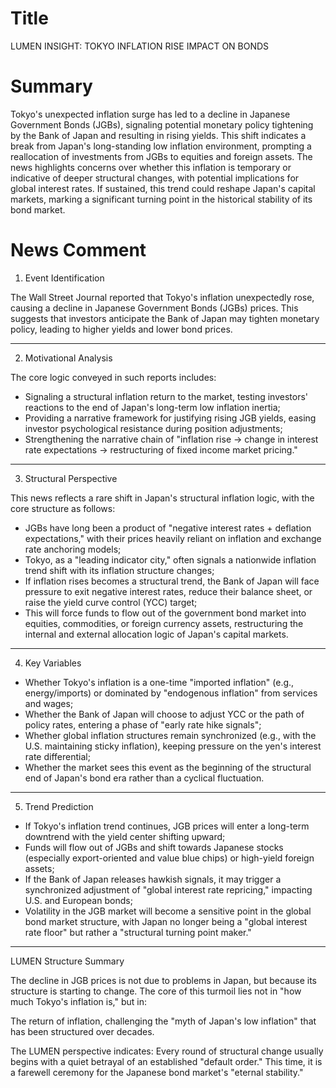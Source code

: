 # Title
LUMEN INSIGHT: TOKYO INFLATION RISE IMPACT ON BONDS

# Summary
Tokyo's unexpected inflation surge has led to a decline in Japanese Government Bonds (JGBs), signaling potential monetary policy tightening by the Bank of Japan and resulting in rising yields. This shift indicates a break from Japan's long-standing low inflation environment, prompting a reallocation of investments from JGBs to equities and foreign assets. The news highlights concerns over whether this inflation is temporary or indicative of deeper structural changes, with potential implications for global interest rates. If sustained, this trend could reshape Japan's capital markets, marking a significant turning point in the historical stability of its bond market.

# News Comment
1. Event Identification

The Wall Street Journal reported that Tokyo's inflation unexpectedly rose, causing a decline in Japanese Government Bonds (JGBs) prices. This suggests that investors anticipate the Bank of Japan may tighten monetary policy, leading to higher yields and lower bond prices.

---

2. Motivational Analysis

The core logic conveyed in such reports includes:
- Signaling a structural inflation return to the market, testing investors' reactions to the end of Japan's long-term low inflation inertia;
- Providing a narrative framework for justifying rising JGB yields, easing investor psychological resistance during position adjustments;
- Strengthening the narrative chain of "inflation rise → change in interest rate expectations → restructuring of fixed income market pricing."

---

3. Structural Perspective

This news reflects a rare shift in Japan's structural inflation logic, with the core structure as follows:
- JGBs have long been a product of "negative interest rates + deflation expectations," with their prices heavily reliant on inflation and exchange rate anchoring models;
- Tokyo, as a "leading indicator city," often signals a nationwide inflation trend shift with its inflation structure changes;
- If inflation rises becomes a structural trend, the Bank of Japan will face pressure to exit negative interest rates, reduce their balance sheet, or raise the yield curve control (YCC) target;
- This will force funds to flow out of the government bond market into equities, commodities, or foreign currency assets, restructuring the internal and external allocation logic of Japan's capital markets.

---

4. Key Variables
- Whether Tokyo's inflation is a one-time "imported inflation" (e.g., energy/imports) or dominated by "endogenous inflation" from services and wages;
- Whether the Bank of Japan will choose to adjust YCC or the path of policy rates, entering a phase of "early rate hike signals";
- Whether global inflation structures remain synchronized (e.g., with the U.S. maintaining sticky inflation), keeping pressure on the yen's interest rate differential;
- Whether the market sees this event as the beginning of the structural end of Japan's bond era rather than a cyclical fluctuation.

---

5. Trend Prediction
- If Tokyo's inflation trend continues, JGB prices will enter a long-term downtrend with the yield center shifting upward;
- Funds will flow out of JGBs and shift towards Japanese stocks (especially export-oriented and value blue chips) or high-yield foreign assets;
- If the Bank of Japan releases hawkish signals, it may trigger a synchronized adjustment of "global interest rate repricing," impacting U.S. and European bonds;
- Volatility in the JGB market will become a sensitive point in the global bond market structure, with Japan no longer being a "global interest rate floor" but rather a "structural turning point maker."

---

LUMEN Structure Summary

The decline in JGB prices is not due to problems in Japan, but because its structure is starting to change. The core of this turmoil lies not in "how much Tokyo's inflation is," but in:

The return of inflation, challenging the "myth of Japan's low inflation" that has been structured over decades.

The LUMEN perspective indicates:
Every round of structural change usually begins with a quiet betrayal of an established "default order." This time, it is a farewell ceremony for the Japanese bond market's "eternal stability."
